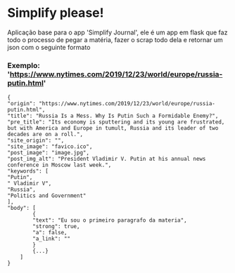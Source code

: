 # Simplify please!

Aplicação base para o app 'Simplify Journal', ele é um app em flask que faz todo o processo de pegar a matéria, fazer o scrap todo dela e retornar um json com o seguinte formato




### Exemplo: 'https://www.nytimes.com/2019/12/23/world/europe/russia-putin.html'

    {
    "origin": "https://www.nytimes.com/2019/12/23/world/europe/russia-putin.html",
    "title": "Russia Is a Mess. Why Is Putin Such a Formidable Enemy?",
    "pre_title": "Its economy is sputtering and its young are frustrated, but with America and Europe in tumult, Russia and its leader of two decades are on a roll.",
    "site_origin": "",
    "site_image": "favico.ico",
    "post_image": "image.jpg",
    "post_img_alt": "President Vladimir V. Putin at his annual news conference in Moscow last week.",
    "keywords": [
    "Putin",
    " Vladimir V",
    "Russia",
    "Politics and Government"
    ],
    "body": [
            {
            "text": "Eu sou o primeiro paragrafo da materia",
            "strong": true,
            "a": false,
            "a_link": ""
            }
            {...}
        ]
    }